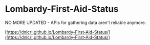 # Lombardy-First-Aid-Status

NO MORE UPDATED - APIs for gathering data aren't reliable anymore.

[https://dnlcrl.github.io/Lombardy-First-Aid-Status/](https://dnlcrl.github.io/Lombardy-First-Aid-Status/)
